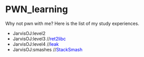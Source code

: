 # PWN_learning
Why not pwn with me?
Here is the list of my study experiences.
- JarvisOJ:level2 
- JarvisOJ:level3   //<font color=Blue>ret2libc</font>
- JarvisOJ:level4   //<font color=Blue>leak</font>
- JarvisOJ:smashes   //<font color=Blue>StackSmash</font>
